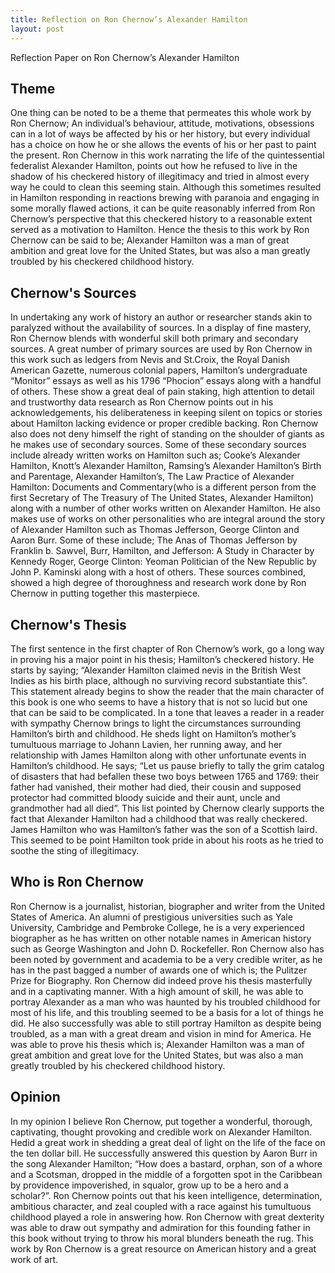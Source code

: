 ```yaml
---
title: Reflection on Ron Chernow’s Alexander Hamilton
layout: post
---
```


Reflection Paper on Ron Chernow’s Alexander Hamilton

## Theme
  One thing can be noted to be a theme that permeates this whole work by Ron Chernow; An individual’s behaviour, attitude, motivations, obsessions can in a lot of ways be affected by his or her history, but every individual has a choice on how he or she allows the events of his or her past to paint the present. Ron Chernow in this work narrating the life of the quintessential federalist Alexander Hamilton, points out how he refused to live in the shadow of his checkered history of illegitimacy and tried in almost every way he could to clean this seeming stain. Although this sometimes resulted in Hamilton responding in reactions brewing with paranoia and engaging in some morally flawed actions, it can be quite reasonably inferred from Ron Chernow’s perspective that this checkered history to a reasonable extent served as a motivation to Hamilton. Hence the thesis to this work by Ron Chernow can be said to be; Alexander Hamilton was a man of great ambition and great love for the United States, but was also a man greatly troubled by his checkered childhood history.
## Chernow's Sources
  In undertaking any work of history an author or researcher stands akin to paralyzed without the availability of sources. In a display of fine mastery, Ron Chernow blends with wonderful skill both primary and secondary sources. A great number of primary sources are used by Ron Chernow in this  work such as ledgers from Nevis and St.Croix, the Royal Danish American Gazette, numerous colonial papers, Hamilton’s undergraduate “Monitor” essays as well as his 1796 “Phocion” essays along with a handful of others. These show a great deal of pain staking, high attention to detail and trustworthy data research as Ron Chernow points out in his acknowledgements, his deliberateness in keeping silent on topics or stories about Hamilton lacking evidence or proper credible backing. Ron Chernow also does not deny himself the right of standing on the shoulder of giants as he makes use of secondary sources. Some of these secondary sources include already written works on Hamilton such as; Cooke’s Alexander Hamilton, Knott’s Alexander Hamilton, Ramsing’s Alexander Hamilton’s Birth and Parentage, Alexander Hamilton’s, The Law Practice of Alexander Hamilton: Documents and Commentary(who is a different person from the first Secretary of The Treasury of  The United States, Alexander Hamilton) along with a number of other works written on Alexander Hamilton. He also makes use of works on other personalities who are integral around the story of Alexander Hamilton such as Thomas Jefferson, George Clinton and Aaron Burr. Some of these include; The Anas of Thomas Jefferson by Franklin b. Sawvel, Burr, Hamilton, and Jefferson: A Study in Character by Kennedy Roger, George Clinton: Yeoman Politician of the New Republic by John P. Kaminski along with a host of others. These sources combined, showed a high degree of thoroughness and research work done by Ron Chernow in putting together this masterpiece.   
## Chernow's Thesis
  The first sentence in the first chapter of Ron Chernow’s work, go a long way in proving his a major point in his thesis; Hamilton’s checkered history. He starts by saying; “Alexander Hamilton claimed nevis in the British West Indies as his birth place, although no surviving record substantiate this”. This statement already begins to show the reader that the main character of this book is one who seems to have a history that is not so lucid but one that can be said to be complicated. In a tone that leaves a reader in a reader with sympathy Chernow brings to light the circumstances surrounding Hamilton’s birth and childhood. He sheds light on Hamilton’s mother’s tumultuous marriage to Johann Lavien, her running away, and her relationship with James Hamilton along with other unfortunate events in Hamilton’s childhood. He says; “Let us pause briefly to tally the grim catalog of disasters that had befallen these two boys between 1765 and 1769: their father had vanished, their mother had died, their cousin and supposed protector had committed bloody suicide and their aunt, uncle and grandmother had all died”. This list pointed by Chernow clearly supports the fact that Alexander Hamilton had a childhood that was really checkered. James Hamilton who was Hamilton’s father was the son of a Scottish laird. This seemed to be point Hamilton took pride in about his roots as he tried to soothe the sting of illegitimacy. 
## Who is Ron Chernow
Ron Chernow is a journalist, historian, biographer and writer from the United States of America. An alumni of prestigious universities such as Yale University, Cambridge and Pembroke College, he is a very experienced biographer as he has written on other notable names in American history such as George Washington and John D. Rockefeller. Ron Chernow also has been noted by government and academia to be a very credible writer, as he has in the past bagged a number of  awards one of which is; the Pulitzer Prize for Biography.
Ron Chernow did indeed prove his thesis masterfully and in a captivating manner. With a high amount of skill, he was able to portray Alexander as a man who was haunted by his troubled childhood for most of his life, and this troubling seemed to be a basis for a lot of things he did. He also successfully was able to still portray Hamilton as despite being troubled, as a man with a great dream and vision in mind for America. He was able to prove his thesis which is; Alexander Hamilton was a man of great ambition and great love for the United States, but was also a man greatly troubled by his checkered childhood history.
## Opinion
In my opinion I believe Ron Chernow, put together a wonderful, thorough, captivating, thought provoking and credible work on Alexander Hamilton. Hedid a great work in shedding a great deal of light on the life of the face on the ten dollar bill. He successfully answered this question by Aaron Burr in the song Alexander Hamilton; “How does a bastard, orphan, son of a whore and a Scotsman, dropped in the middle of a forgotten spot in the Caribbean by providence impoverished, in squalor, grow up to be a hero and a scholar?”.  Ron Chernow points out that his keen intelligence, determination, ambitious character, and zeal coupled with a race against his tumultuous childhood played a role in answering how. Ron Chernow with great dexterity was able to draw out sympathy and admiration for this founding father in this book without trying to throw his moral blunders beneath the rug. This work by Ron Chernow is a great resource on American history and a great work of art.

